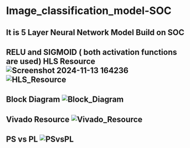 # Image_classification_model-SOC
It is 5 Layer Neural Network Model Build on SOC 
-----
RELU and SIGMOID ( both activation functions are used)
HLS Resource
![Screenshot 2024-11-13 164236](https://github.com/user-attachments/assets/bdc90262-2475-4353-9e70-9acf5f8f1729)
![HLS_Resource](https://github.com/ataryan4561/Image_classification_model-SOC/assets/43813061/fcafb670-b278-4297-ab8c-602ed31ba368)
-----
Block Diagram
![Block_Diagram](https://github.com/ataryan4561/Image_classification_model-SOC/assets/43813061/0f7ea541-751e-4e11-b83f-4523d1f1a9ec)
-----
Vivado Resource
![Vivado_Resource](https://github.com/ataryan4561/Image_classification_model-SOC/assets/43813061/f68b4d7b-924f-4931-9d3d-844a1834b6ed)
----
PS vs PL
![PSvsPL](https://github.com/ataryan4561/Image_classification_model-SOC/assets/43813061/c1c8b970-ecd5-42da-bba0-6dda21bf71bf)
-----


